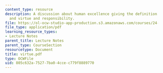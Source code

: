 ```yaml
---
content_type: resource
description: A discussion about human excellence giving the definition of excellence,
  and virtue and responsibility.
file: https://ol-ocw-studio-app-production.s3.amazonaws.com/courses/24-200-ancient-philosophy-fall-2004/805c632a75277ba04ccec779f8889770_virtue.pdf
file_type: application/pdf
learning_resource_types:
- Lecture Notes
parent_title: Lecture Notes
parent_type: CourseSection
resourcetype: Document
title: virtue.pdf
type: OCWFile
uid: 805c632a-7527-7ba0-4cce-c779f8889770
---
```

